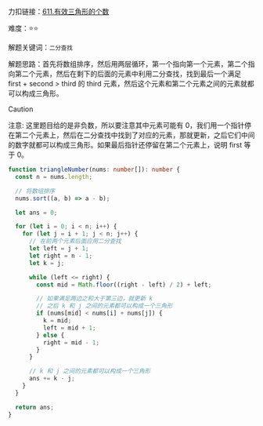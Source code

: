 力扣链接：<a href="https://leetcode.cn/problems/valid-triangle-number/description/" target="_blank">611.有效三角形的个数</a>

难度：⭐⭐ <br/>

解题关键词：`二分查找`<br />

解题思路：首先将数组排序，然后用两层循环，第一个指向第一个元素，第二个指向第二个元素，然后在剩下的后面的元素中利用二分查找，找到最后一个满足 first + second > third 的 third 元素，然后这个元素和第二个元素之间的元素就都可以构成三角形。<br />

> [!CAUTION]
> 注意: 这里题目给的是非负数，所以要注意其中元素可能有 0，我们用一个指针停在第二个元素上，然后在二分查找中找到了对应的元素，那就更新，之后它们中间的数字就都可以构成三角形。如果最后指针还停留在第二个元素上，说明 first 等于 0。<br />

```typescript
function triangleNumber(nums: number[]): number {
  const n = nums.length;

  // 将数组排序
  nums.sort((a, b) => a - b);

  let ans = 0;

  for (let i = 0; i < n; i++) {
    for (let j = i + 1; j < n; j++) {
      // 在前两个元素后面应用二分查找
      let left = j + 1;
      let right = n - 1;
      let k = j;

      while (left <= right) {
        const mid = Math.floor((right - left) / 2) + left;

        // 如果满足两边之和大于第三边，就更新 k
        // 之后 k 和 j 之间的元素都可以构成一个三角形
        if (nums[mid] < nums[i] + nums[j]) {
          k = mid;
          left = mid + 1;
        } else {
          right = mid - 1;
        }
      }

      // k 和 j 之间的元素都可以构成一个三角形
      ans += k - j;
    }
  }

  return ans;
}
```
